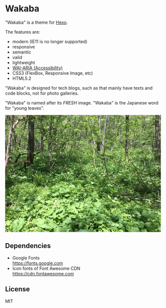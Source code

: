 # Wakaba

"Wakaba" is a theme for [Hexo](https://hexo.io).

The features are:

- modern (IE11 is no longer supported)
- responsive
- semantic
- valid
- lightweight
- [WAI-ARIA (Accessibility)](https://www.w3.org/TR/using-aria/)
- CSS3 (FlexBox, Responsive Image, etc)
- HTML5.2

"Wakaba" is designed for tech blogs, such as that mainly have texts and code blocks, not for photo galleries.

"Wakaba" is named after its *FRESH* image.  "Wakaba" is the Japanese word for "young leaves".

![Image Photo](wakaba_image_photo_20170622a.jpg)


## Dependencies

- Google Fonts   
  https://fonts.google.com
- Icon fonts of Font Awesome CDN   
  https://cdn.fontawesome.com


## License

MIT
